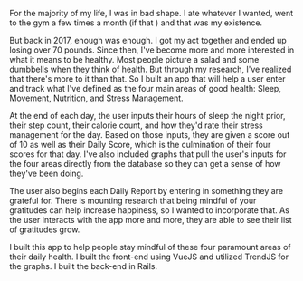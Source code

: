 For the majority of my life, I was in bad shape. I ate whatever I wanted, went to the gym a few times a month (if that ) and that was my existence.

But back in 2017, enough was enough. I got my act together and ended up losing over 70 pounds. Since then, I've become more and more interested in what it means to be healthy. Most people picture a salad and some dumbbells when they think of health. But through my research, I've realized that there's more to it than that. So I built an app that will help a user enter and track what I've defined as the four main areas of good health: Sleep, Movement, Nutrition, and Stress Management.

At the end of each day, the user inputs their hours of sleep the night prior, their step count, their calorie count, and how they'd rate their stress management for the day. Based on those inputs, they are given a score out of 10 as well as their Daily Score, which is the culmination of their four scores for that day. I've also included graphs that pull the user's inputs for the four areas directly from the database so they can get a sense of how they've been doing.

The user also begins each Daily Report by entering in something they are grateful for. There is mounting research that being mindful of your gratitudes can help increase happiness, so I wanted to incorporate that. As the user interacts with the app more and more, they are able to see their list of gratitudes grow.

I built this app to help people stay mindful of these four paramount areas of their daily health. I built the front-end using VueJS and utilized TrendJS for the graphs. I built the back-end in Rails.
